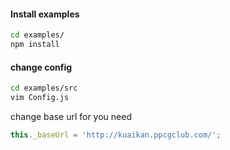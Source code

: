 #### Install examples
```bash
cd examples/
npm install
```
#### change config
```bash
cd examples/src
vim Config.js
```
change base url for you need
```javascript
this._baseUrl = 'http://kuaikan.ppcgclub.com/';
```